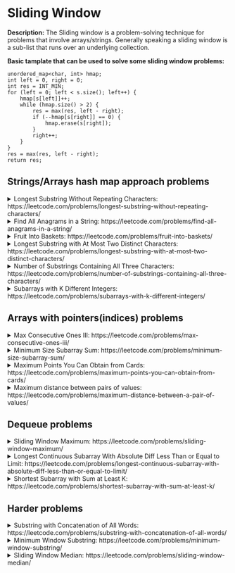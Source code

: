 # Sliding Window

**Description:**
The Sliding window is a problem-solving technique for problems that involve arrays/strings.
Generally speaking a sliding window is a sub-list that runs over an underlying collection.

**Basic tamplate that can be used to solve some sliding window problems:**

```
unordered_map<char, int> hmap;
int left = 0, right = 0;
int res = INT_MIN;
for (left = 0; left < s.size(); left++) {
    hmap[s[left]]++;
    while (hmap.size() > 2) {
        res = max(res, left - right);
        if (--hmap[s[right]] == 0) {
            hmap.erase(s[right]);
        }
        right++;
    }
}
res = max(res, left - right);
return res;
```

## Strings/Arrays hash map approach problems
<details><summary>Longest Substring Without Repeating Characters: https://leetcode.com/problems/longest-substring-without-repeating-characters/</summary><p>

        Two left and right pointers are introduced and points to index 0, we are
        iterating through the input string using the right pointer
        and check if we already meet this character. To check if we met the
        char we use unordered map and save the index of this char to it.
        Two cases are possible: 
            1. If we met this char -> calculate the length by
               subtraction left pointer from the right, andupdate left pointer
               with the maximum index value (current or use char index that we met).
               And we still need to update the current char index in unordered map.
            2. If we didn't meet this char -> Just update the current char index in unordered map.
        Input: s = "abcabcbb"
        Output: 3
 
</p></details>

<details><summary>Find All Anagrams in a String: https://leetcode.com/problems/find-all-anagrams-in-a-string/</summary><p>

        Create a first vector1 of 26 elements and fill it with the frequences of charactes from the
        source string. Create a second vector2 of 26 elements to hold frequnces of chars for the
        target string.
        While iterating through the target string, calculate frequency for the current char and
        save it into vector2.
        If target string index is higher than size of the source string we decrease frequency
        of character at index i - size. Than we vector1 and vector2 are equal -> we save the
        i - size + 1 index to the result vector.
        Input: s = "cbaebabacd", p = "abc"
        Output: [0,6]
 
</p></details>

<details><summary>Fruit Into Baskets: https://leetcode.com/problems/fruit-into-baskets/</summary><p>

        Two left and right pointers are introduced and points to index 0.
        We want to save the tree type and it's frequency, like fruit[2] = 3.
        We are iterating through the input vector using the right pointer
        and calculate fruit type occurance using unordered map.
        While size of the map exceed the 2 basket, we need to update
        returned result by getting maximum from current result and right - left.
        Also wee need to decrease the current window by increasing left pointer
        and decreasing frequency of the fruit in the hmap. If the frequency of the fruit
        type is equal to zero, we need to erase it from the hmap.
        Input: [1,2,3,2,2]
        Output: 4
        Explanation: collect [2,3,2,2].
 
</p></details>

<details><summary>Longest Substring with At Most Two Distinct Characters: https://leetcode.com/problems/longest-substring-with-at-most-two-distinct-characters/</summary><p>

        Two left and right pointers are introduced and points to index 0.
        We want to save the char and it's frequency, like hmap[a] = 3.
        We are iterating through the input string using the right pointer
        and save char frequency using unordered map.
        While size of the map exceed the 2, we need to update returned result by
        getting maximum from current result and right - left.
        Also wee need to decrease the current window by increasing left pointer
        and decreasing frequency of the char in the hmap. If the frequency of the char
        is equal to zero, we need to erase it from the hmap.
        Input: s = "ccaabbb"
        Output: 5
        Explanation: The substring is "aabbb" which its length is 5.
 
</p></details>

<details><summary>Number of Substrings Containing All Three Characters: https://leetcode.com/problems/number-of-substrings-containing-all-three-characters/</summary><p>

        Two left and right pointers are introduced and points to index 0.
        We are iterating through the input string using the right pointer
        and calculate number of times we met this character by using vector[3].
        Then while all three characters are exist in the array, we iterating through the
        input string using left pointer and decrease the freequence of character.
        At a last step we add left pointer to the result variable.
                 0 1 2 3 4 5 6 7 8 9
        Example: a a a b b c c a b c
        When all a, b, c > 0 for first time at position 5, then after while loop left pointer
        will be at position 3, we will add 3 to result because there would be three substrings
        from three a's. Then a,b,c > 0 at position 7 ,then we will move left pointer to position 5
        then we will add 5 to result because there could be 5 substrings starting from 0 to second b.
        At position 5: a a a b b c, a a b b c, a b b c,
        At position 7: a a a b b c c a, a a b b c c a, a b b c c a, b b c c a, b c c a,  
 
</p></details>

<details><summary>Subarrays with K Different Integers: https://leetcode.com/problems/subarrays-with-k-different-integers/</summary><p>

        The returned result could be the: return Exact(A, K) - Exact(A, K - 1);
        Where Exact() function can be implemented as described below:
        Two left and right pointers are introduced and points to index 0.
        We want to save the integer and it's frequency, like hmap[7] = 3.
        We are iterating through the input vector using the right pointer
        and save integer frequency using unordered map.
        While size of the map exceed K, we keep decreasing the current window by
        increasing left pointer and decreasing frequency of the integer in the hmap.
        If the frequency of the integer is equal to zero, we need to erase it from the hmap.
        After that we need to update the returned result, by adding to res: the length between
        right and left pointer: res += right - left + 1;
        Input: nums = [1,2,1,3,4], k = 3
        Output: 3
        Explanation: Subarrays formed with exactly 3 different integers: [1,2,1,3], [2,1,3], [1,3,4].
 
</p></details>

## Arrays with pointers(indices) problems
<details><summary>Max Consecutive Ones III: https://leetcode.com/problems/max-consecutive-ones-iii/</summary><p>

        Two left and right pointers are introduced and points to index 0.
        We are iterating through the input vector using the right pointer
        and increase the count if we met 0 in the input vector (means that we can flip it).
        While count exceed K, we keep decreasing the current window by
        increasing left pointer. While doing that we check if the vactor at left index is
        euqal to 0, and if so we decrease the count. Like vector[left] == 0 -> count--;
        After that we need to update the returned result: res = max(res, right - left + 1);
        Input: nums = [1,1,1,0,0,0,1,1,1,1,0], k = 2
        Output: 6
        Explanation: [1,1,1,0,0,1,1,1,1,1,1]
 
</p></details>

<details><summary>Minimum Size Subarray Sum: https://leetcode.com/problems/minimum-size-subarray-sum/</summary><p>

        Two left and right pointers are introduced and points to index 0.
        We are iterating through the input vector using the right pointer
        and subtract the current vector value form target: target -= vector[right].
        While target <= 0, we keep decreasing the current window by
        increasing left pointer. While doing that we increase the target += vector[left]
        and calulating the returned result: res = min(res, right - left + 1);
        Input: target = 7, nums = [2,3,1,2,4,3]
        Output: 2
        Explanation: The subarray [4,3] has the minimal length under the problem constraint.
 
</p></details>

<details><summary>Maximum Points You Can Obtain from Cards: https://leetcode.com/problems/maximum-points-you-can-obtain-from-cards/</summary><p>

        Two left and right pointers are introduced to keep the sum from left and right.
        First, calculate the sum from the left part of the array from 0 to K.
        Then we are iterating thorugh the input array and keep increasing right 
        window of the array, while decreasing left part:
         * As a first step we decrease the current calulated result from the first step
           by removing the last element from the left part, like: left -= cardPoints[K - ind - 1].
         * Then we increase the current calculated result by adding the first element form the
           right part, like: right += cardPoints[size - ind - 1].
         * And finally we save the maximum of the current window:  ans = max(ans, left + right); 
        Input: cardPoints = [1,2,3,4,5,6,1], k = 3
        Output: 12
        Explanation: After the first step, your score will always be 1. However, choosing the
        rightmost card first will maximize your total score. The optimal strategy is to take the three
        cards on the right, giving a final score of 1 + 6 + 5 = 12.
 
</p></details>

<details><summary>Maximum distance between pairs of values: https://leetcode.com/problems/maximum-distance-between-a-pair-of-values/</summary><p>

        Two ind1 and ind2 pointers are introduced and points to index 0 to different vectors.
        We are iterating through the input vectors using the ind1 and ind2 pointers together.
        There are two possible scenarios:
        * If the nums1[ind1] > nums2[ind2]: then we just increase the ind1.
        * Otherwise, we calculate the distance between two indicies and update the return
          result value if necessary: dist = max(dist, ind2 - ind1);
        Input: nums1 = [55,30,5,4,2], nums2 = [100,20,10,10,5]
        Output: 2
        Explanation: The valid pairs are (0,0), (2,2), (2,3), (2,4), (3,3), (3,4), and (4,4).
        The maximum distance is 2 with pair (2,4).
 
</p></details>

## Dequeue problems
<details><summary>Sliding Window Maximum: https://leetcode.com/problems/sliding-window-maximum/</summary><p>

        Introduce deque to hold the indices of the input vector AND the front of the deque
        will always point to the current maximum value in the window.
        At a first step we update the deque for the current given window K:
        * While the deque is not empty AND the current value of the input vector is
          higher than vector value from the deque end -> keep removing the element from
          the back of the deque: while (!dq.empty() && nums[dq.back()] < nums[i]) dq.pop_back();
        * Insert the current index to the deque at the end.
        At the end of this step we will know that we have the maximum value in the FRONT of the deque.
        Then keep iterating thorught the input vector starting from the K position:
        * Push the vector value by using index from the FRONT deque to the result vector.
        * While the deque is not empty AND the fromt index of the deque is less than
          current index minis window size -> keep removing the element from
          the FRONT of the deque: while (!dq.empty() && nums[dq.back()] < nums[i]) dq.pop_back();
        * While the deque is not empty AND the current value of the input vector is
          higher than vector value from the deque end -> keep removing the element from
          the back of the deque: while (!dq.empty() && nums[dq.back()] < nums[i]) dq.pop_back();
        * Insert the current index to the deque at the end.
 
</p></details>

<details><summary>Longest Continuous Subarray With Absolute Diff Less Than or Equal to Limit: https://leetcode.com/problems/longest-continuous-subarray-with-absolute-diff-less-than-or-equal-to-limit/</summary><p>

        Two left and right pointers are introduced and points to index 0.
        Introduce two deque mind and maxd, so the front() will hold the
        minimum/maximum value by the current point.
        While iterating through the input vector using right pointer we need:
        * Keep mind amd maxd in sync, so they will point to the current max/min
          value by the current point, like:
          while (!maxd.empty() && maxd.back() < nums[i]) maxd.pop_back();
          while (!mind.empty() && mind.back() > nums[i]) mind.pop_back();
        * Insert the current element to mind and maxd.
        * If the difference between two front deque elemens exceed the limit,
          we will try to remove the element from the deque and increase the
          left pointer.
        The returned result will be the right - left. 
        Input: nums = [8,2,4,7], limit = 4
        Output: 2 
        Explanation: All subarrays are: 
        [8] with maximum absolute diff |8-8| = 0 <= 4.
        [8,2] with maximum absolute diff |8-2| = 6 > 4. 
        [8,2,4] with maximum absolute diff |8-2| = 6 > 4.
        [8,2,4,7] with maximum absolute diff |8-2| = 6 > 4.
        [2] with maximum absolute diff |2-2| = 0 <= 4.
        [2,4] with maximum absolute diff |2-4| = 2 <= 4.
        [2,4,7] with maximum absolute diff |2-7| = 5 > 4.
        [4] with maximum absolute diff |4-4| = 0 <= 4.
        [4,7] with maximum absolute diff |4-7| = 3 <= 4.
        [7] with maximum absolute diff |7-7| = 0 <= 4. 
        Therefore, the size of the longest subarray is 2.
 
</p></details>

<details><summary>Shortest Subarray with Sum at Least K: https://leetcode.com/problems/shortest-subarray-with-sum-at-least-k/</summary><p>

        This problem is harder because it can have negative values inside the array.
        More easier problem is to solve this: https://leetcode.com/problems/minimum-size-subarray-sum/
        First lets calculate the prefix sum of the input array. So we can caluclate the sum between
        two indices faster.
        Introduce deque that will hold indices of the increasing prefix sum.
        This approach also contains two while loops to keep deque in sync.
        The first while loop: helps to compare the prefix sum at index i with the smallest prefix sum
        in our deque. If the condition psum[i] - psum[dq.front()] >= K is valid we will decrease the
        current window:
        while (!dq.empty() && psum[i] - psum[dq.front()] >= K) { res = min(res, i - dq.front()), dq.pop_front(); }
        The second while loop: keep to hold deque property that all prefix sum is increasing. This will help to
        keep the prefix sum bigger, but longth shorter.
        while (!dq.empty() && psum[i] <= psum[dq.back()]) { dq.pop_back(); }
 
</p></details>

## Harder problems
<details><summary>Substring with Concatenation of All Words: https://leetcode.com/problems/substring-with-concatenation-of-all-words/</summary><p>

        Let's introduce unordered_map to keep the frequency of each word in the second input array of words.
        Then we will iterate through the input string. The last index will be equal to:
        s.size() - len * wsize + 1 as we need to check the last part of the string.
        While iterating thorogh the input string:
            1. Introduce the new unordered_map to keep the seen words in the input string.
            2. Iterate through the input vector of words and substr string size from the 
               input string:  string temp = s.substr(i + j * len, len);
               Check that string exist in unordered_map that we created before
               and add it to the map in step 1. If we can find all elements in input string and
               their frequencies are equal -> add index to the result vector.
 
</p></details>

<details><summary>Minimum Window Substring: https://leetcode.com/problems/minimum-window-substring/</summary><p>

        Let's introduce unordered_map to keep the char frequency of the second string.
        Introduce count that equal to the size of the second string.
        Iterate through the first string and:
        1. If the current char exist in unordered_map -> reduce count.
        2. Reduce the frequency of the char in the unordered_map.
        3. While count is equal to zero:
            1. If the current result size higher than index difference ->
               update the result size and save starting index.
            2. Increse frequency of the char index at left position.
            3. If the current char frequency in unordered_map more than 0 ->
               increase count.

</p></details>

<details><summary>Sliding Window Median: https://leetcode.com/problems/sliding-window-median/</summary><p>

        TODO

</p></details>
